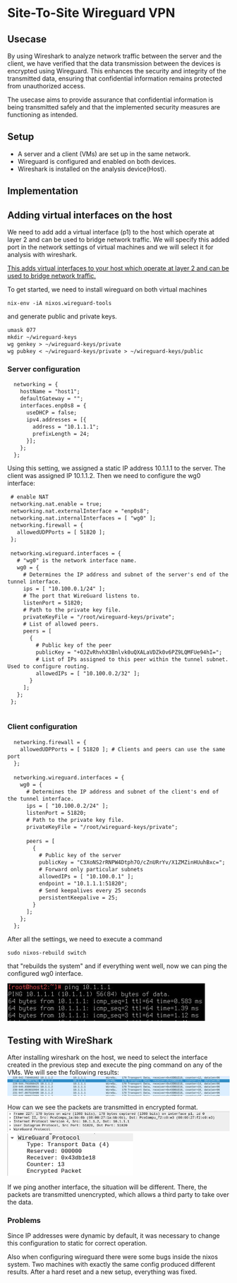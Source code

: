 # Site-To-Site Wireguard VPN

## Usecase

By using Wireshark to analyze network traffic between the server and the client, we have verified that the data transmission between the devices is encrypted using Wireguard. This enhances the security and integrity of the transmitted data, ensuring that confidential information remains protected from unauthorized access.

The usecase aims to provide assurance that confidential information is being transmitted safely and that the implemented security measures are functioning as intended.

## Setup

* A server and a client (VMs) are set up in the same network.
* Wireguard is configured and enabled on both devices.
* Wireshark is installed on the analysis device(Host).

## Implementation

## Adding virtual interfaces on the host

We need to add add a virtual interface (p1) to the host which operate at layer 2 and can be used to bridge network traffic. We will specify this added port in the network settings of virtual machines and we will select it for analysis with wireshark.

[This adds virtual interfaces to your host which operate at layer 2 and can be used to bridge network traffic.](https://github.com/bluemelov1/KomplRechnernetze/tree/main/szenario1/bonding#adding-virtual-interfaces)

To get started, we need to install wireguard on both virtual machines 
```
nix-env -iA nixos.wireguard-tools
```
and generate public and private keys.
```
umask 077
mkdir ~/wireguard-keys
wg genkey > ~/wireguard-keys/private
wg pubkey < ~/wireguard-keys/private > ~/wireguard-keys/public
```

### Server configuration
```
  networking = {
    hostName = "host1";
    defaultGateway = "";
    interfaces.enp0s8 = {
      useDHCP = false;
      ipv4.addresses = [{
        address = "10.1.1.1";
        prefixLength = 24;
      }];
    };
  };
 ```
 Using this setting, we assigned a static IP address 10.1.1.1 to the server. The client was assigned IP 10.1.1.2. Then we need to configure the wg0 interface:
 ```
  # enable NAT
  networking.nat.enable = true;
  networking.nat.externalInterface = "enp0s8";
  networking.nat.internalInterfaces = [ "wg0" ];
  networking.firewall = {
    allowedUDPPorts = [ 51820 ];
  };

  networking.wireguard.interfaces = {
    # "wg0" is the network interface name.
    wg0 = {
      # Determines the IP address and subnet of the server's end of the tunnel interface.
      ips = [ "10.100.0.1/24" ];
      # The port that WireGuard listens to.
      listenPort = 51820;
      # Path to the private key file.
      privateKeyFile = "/root/wireguard-keys/private";
      # List of allowed peers.
      peers = [ 
        {
          # Public key of the peer 
          publicKey = "+OJZvRhvhX3Bnlvk0uQXALaVDZk0v6PZ9LQMFUe94hI=";
          # List of IPs assigned to this peer within the tunnel subnet. Used to configure routing.
          allowedIPs = [ "10.100.0.2/32" ];
        }
      ];
    };
  };
  
  ```
### Client configuration
```
  networking.firewall = {
    allowedUDPPorts = [ 51820 ]; # Clients and peers can use the same port
  };
  
  networking.wireguard.interfaces = {
    wg0 = {
      # Determines the IP address and subnet of the client's end of the tunnel interface.
      ips = [ "10.100.0.2/24" ];
      listenPort = 51820;
      # Path to the private key file.
      privateKeyFile = "/root/wireguard-keys/private";
      
      peers = [
        { 
          # Public key of the server
          publicKey = "C3XoNS2rRNPW4Dtph7O/cZnURrYv/X1ZMZinHUuhBxc=";
          # Forward only particular subnets
          allowedIPs = [ "10.100.0.1" ];
          endpoint = "10.1.1.1:51820";
          # Send keepalives every 25 seconds
          persistentKeepalive = 25;
        }
      ]; 
    };
  }; 
```  
After all the settings, we need to execute a command 
```
sudo nixos-rebuild switch
```
that "rebuilds the system" and if everything went well, now we can ping the configured wg0 interface.

![Ping the wh0 interface](img/ping.jpg)

## Testing with WireShark

After installing wireshark on the host, we need to select the interface created in the previous step and execute the ping command on any of the VMs. We will see the following results:
![Ping in wireguard](img/wireguard.jpg)


How can we see the packets are transmitted in encrypted format.
![Packet structure](img/packet.jpg)
![Encrypted format](img/enc.jpg)



If we ping another interface, the situation will be different. There, the packets are transmitted unencrypted, which allows a third party to take over the data.

### Problems
Since IP addresses were dynamic by default, it was necessary to change this configuration to static for correct operation.

Also when configuring wireguard there were some bugs inside the nixos system. Two machines with exactly the same config produced different results. After a hard reset and a new setup, everything was fixed.
